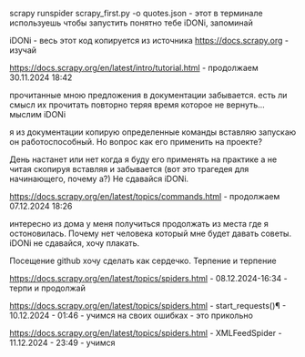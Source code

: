 scrapy runspider scrapy_first.py -o quotes.json - этот в терминале используешь чтобы запустить понятно тебе iDONi, запоминай

iDONi - весь этот код копируется из источника https://docs.scrapy.org - изучай

https://docs.scrapy.org/en/latest/intro/tutorial.html - продолжаем 30.11.2024 18:42

прочитанные мною предложения в документации забывается. есть ли смысл их прочитать повторно теряя время которое не вернуть...
мыслим iDONi

я из документации копирую определенные команды вставляю запускаю он работоспособный. Но вопрос как его применить на проекте?

День настанет или нет когда я буду его применять на практике а не читая скопируя вставляя и забывается (вот это трагедея для начинающего, почему а?)
Не сдавайся iDONi.

https://docs.scrapy.org/en/latest/topics/commands.html  - продолжаем 07.12.2024 18:26

интересно из дома у меня получиться продолжать из места где я остоновилась. Почему нет  человека который мне будет давать советы. iDONi не сдавайся, хочу плакать.

Посещение github хочу сделать как сердечко. Терпение и терпение

https://docs.scrapy.org/en/latest/topics/spiders.html - 08.12.2024-16:34 - терпи и продолжай

https://docs.scrapy.org/en/latest/topics/spiders.html - start_requests()¶ - 10.12.2024 - 01:46 - учимся на своих ошибках - это прикольно

https://docs.scrapy.org/en/latest/topics/spiders.html - XMLFeedSpider - 11.12.2024 - 23:49 - учимся
